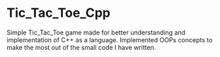 # Tic_Tac_Toe_Cpp

Simple Tic_Tac_Toe game made for better understanding and implementation of C++ as a language.
Implemented OOPs concepts to make the most out of the small code I have written.
